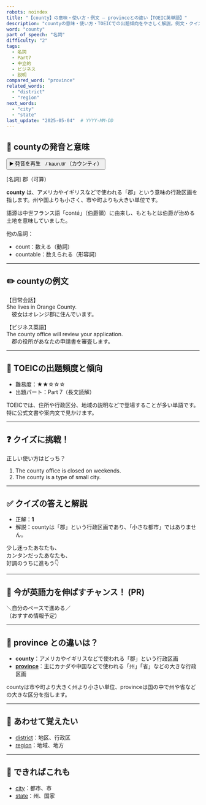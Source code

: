 ```yaml
---
robots: noindex
title: "【county】の意味・使い方・例文 ― provinceとの違い【TOEIC英単語】"
description: "countyの意味・使い方・TOEICでの出題傾向をやさしく解説。例文・クイズ付きでprovinceとの違いもわかりやすく学べます。"
word: "county"
part_of_speech: "名詞"
difficulty: "2"
tags:
  - 名詞
  - Part7
  - 中立的
  - ビジネス
  - 説明
compared_word: "province"
related_words:
  - "district"
  - "region"
next_words:
  - "city"
  - "state"
last_update: "2025-05-04"  # YYYY-MM-DD
---
```


## 🔰 countyの発音と意味

<button class="play-audio" onclick="playTTS('county')">
  <span class="play-audio-main">
    ▶️ 発音を再生　/ˈkaʊn.ti/
  </span>
  <span class="play-audio-sub">
    （カウンティ）
  </span>
</button>

[名詞] 郡（可算）

**county** は、アメリカやイギリスなどで使われる「郡」という意味の行政区画を指します。州や国よりも小さく、市や町よりも大きい単位です。

語源は中世フランス語「conté」（伯爵領）に由来し、もともとは伯爵が治める土地を意味していました。

他の品詞：  
- count：数える（動詞）
- countable：数えられる（形容詞）

---

## ✏️ countyの例文

【日常会話】  
She lives in Orange County.  
　彼女はオレンジ郡に住んでいます。

【ビジネス英語】  
The county office will review your application.  
　郡の役所があなたの申請書を審査します。

---

## 🎯 TOEICの出題頻度と傾向

- 難易度：★★☆☆☆
- 出題パート：Part 7（長文読解）

TOEICでは、住所や行政区分、地域の説明などで登場することが多い単語です。特に公式文書や案内文で見かけます。

---

## ❓ クイズに挑戦！

正しい使い方はどっち？

1. The county office is closed on weekends.  
2. The county is a type of small city.

---

## ✅ クイズの答えと解説

- 正解：**1**
- 解説：countyは「郡」という行政区画であり、「小さな都市」ではありません。

少し迷ったあなたも、  
カンタンだったあなたも、  
好調のうちに進もう👇️

---

## 🚀 今が英語力を伸ばすチャンス！ (PR)

<div class="info-center">
＼自分のペースで進める／<br>  
（おすすめ情報予定）
</div>

---

## 🤔  province との違いは？

- **county**：アメリカやイギリスなどで使われる「郡」という行政区画
- **[province](/word/province)**：主にカナダや中国などで使われる「州」「省」などの大きな行政区画

countyは市や町より大きく州より小さい単位、provinceは国の中で州や省などの大きな区分を指します。

---

## 🧩 あわせて覚えたい

- [district](/word/district)：地区、行政区
- [region](/word/region)：地域、地方

---

## 📖 できればこれも

- [city](/word/city)：都市、市
- [state](/word/state)：州、国家

<!-- cvid: aid30_bid43 -->
